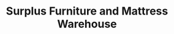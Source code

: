 ---
title: "Surplus Furniture and Mattress Warehouse"
url: /barrie/surplus-furniture-and-mattress-warehouse/
shop: Möbel
---